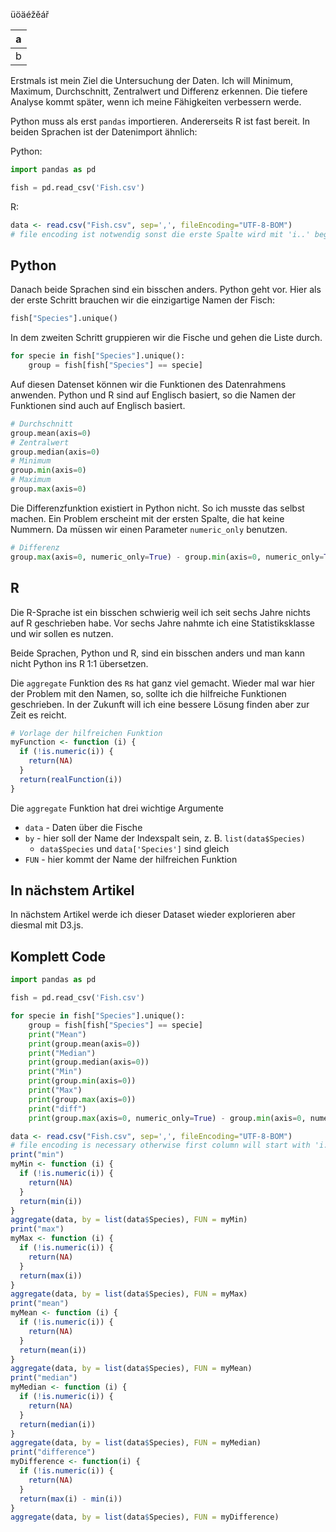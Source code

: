 üöäéžěář

<table>
  <thead>
    <tr><th>a</th></tr>
  </thead>
  <tbody>
    <tr><td>b</td></tr>
  </tbody>
</table>

Erstmals ist mein Ziel die Untersuchung der Daten. Ich will Minimum, Maximum, Durchschnitt, Zentralwert und Differenz erkennen. Die tiefere Analyse kommt später, wenn ich meine Fähigkeiten verbessern werde.

Python muss als erst `pandas` importieren. Andererseits R ist fast bereit. In beiden Sprachen ist der Datenimport ähnlich:

Python:
```python
import pandas as pd

fish = pd.read_csv('Fish.csv')
```

R:
```R
data <- read.csv("Fish.csv", sep=',', fileEncoding="UTF-8-BOM")
# file encoding ist notwendig sonst die erste Spalte wird mit 'i..' beginnen
```
## Python

Danach beide Sprachen sind ein bisschen anders. Python geht vor. Hier als der erste Schritt brauchen wir die einzigartige Namen der Fisch:

```python
fish["Species"].unique()
```

In dem zweiten Schritt gruppieren wir die Fische und gehen die Liste durch.

```python
for specie in fish["Species"].unique():
    group = fish[fish["Species"] == specie]
```
Auf diesen Datenset können wir die Funktionen des Datenrahmens anwenden. Python und R sind auf Englisch basiert, so die Namen der Funktionen sind auch auf Englisch basiert.

```python
# Durchschnitt
group.mean(axis=0)
# Zentralwert
group.median(axis=0)
# Minimum
group.min(axis=0)
# Maximum
group.max(axis=0)
```

Die Differenzfunktion existiert in Python nicht. So ich musste das selbst machen. Ein Problem erscheint mit der ersten Spalte, die hat keine Nummern. Da müssen wir einen Parameter `numeric_only` benutzen.

```python
# Differenz
group.max(axis=0, numeric_only=True) - group.min(axis=0, numeric_only=True)
```

## R

Die R-Sprache ist ein bisschen schwierig weil ich seit sechs Jahre nichts auf R geschrieben habe. Vor sechs Jahre nahmte ich eine Statistiksklasse und wir sollen es nutzen.

Beide Sprachen, Python und R, sind ein bisschen anders und man kann nicht Python ins R 1:1 übersetzen.

Die `aggregate` Funktion des `R`s hat ganz viel gemacht. Wieder mal war hier der Problem mit den Namen, so, sollte ich die hilfreiche Funktionen geschrieben. In der Zukunft will ich eine bessere Lösung finden aber zur Zeit es reicht.

```R
# Vorlage der hilfreichen Funktion
myFunction <- function (i) {
  if (!is.numeric(i)) {
    return(NA)
  }
  return(realFunction(i))
}
```
Die `aggregate` Funktion hat drei wichtige Argumente 
- `data` - Daten über die Fische
- `by` - hier soll der Name der Indexspalt sein, z. B. `list(data$Species)`
    - `data$Species` und `data['Species']` sind gleich
- `FUN` - hier kommt der Name der hilfreichen Funktion

## In nächstem Artikel

In nächstem Artikel werde ich dieser Dataset wieder explorieren aber diesmal mit D3.js.

## Komplett Code

```python
import pandas as pd

fish = pd.read_csv('Fish.csv')

for specie in fish["Species"].unique():
    group = fish[fish["Species"] == specie]
    print("Mean")
    print(group.mean(axis=0))
    print("Median")
    print(group.median(axis=0))
    print("Min")
    print(group.min(axis=0))
    print("Max")
    print(group.max(axis=0))
    print("diff")
    print(group.max(axis=0, numeric_only=True) - group.min(axis=0, numeric_only=True))
```

```R
data <- read.csv("Fish.csv", sep=',', fileEncoding="UTF-8-BOM")
# file encoding is necessary otherwise first column will start with 'i..'
print("min")
myMin <- function (i) {
  if (!is.numeric(i)) {
    return(NA)
  }
  return(min(i))
}
aggregate(data, by = list(data$Species), FUN = myMin)
print("max")
myMax <- function (i) {
  if (!is.numeric(i)) {
    return(NA)
  }
  return(max(i))
}
aggregate(data, by = list(data$Species), FUN = myMax)
print("mean")
myMean <- function (i) {
  if (!is.numeric(i)) {
    return(NA)
  }
  return(mean(i))
}
aggregate(data, by = list(data$Species), FUN = myMean)
print("median")
myMedian <- function (i) {
  if (!is.numeric(i)) {
    return(NA)
  }
  return(median(i))
}
aggregate(data, by = list(data$Species), FUN = myMedian)
print("difference")
myDifference <- function(i) {
  if (!is.numeric(i)) {
    return(NA)
  }
  return(max(i) - min(i))
}
aggregate(data, by = list(data$Species), FUN = myDifference)
```